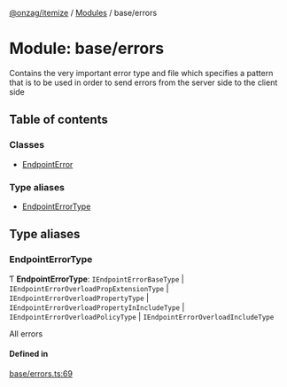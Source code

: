 [@onzag/itemize](../README.md) / [Modules](../modules.md) / base/errors

# Module: base/errors

Contains the very important error type and file
which specifies a pattern that is to be used in order
to send errors from the server side to the client side

## Table of contents

### Classes

- [EndpointError](../classes/base_errors.EndpointError.md)

### Type aliases

- [EndpointErrorType](base_errors.md#endpointerrortype)

## Type aliases

### EndpointErrorType

Ƭ **EndpointErrorType**: `IEndpointErrorBaseType` \| `IEndpointErrorOverloadPropExtensionType` \| `IEndpointErrorOverloadPropertyType` \| `IEndpointErrorOverloadPropertyInIncludeType` \| `IEndpointErrorOverloadPolicyType` \| `IEndpointErrorOverloadIncludeType`

All errors

#### Defined in

[base/errors.ts:69](https://github.com/onzag/itemize/blob/f2f29986/base/errors.ts#L69)
